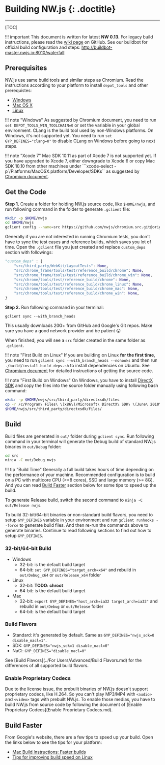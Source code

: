 # Building NW.js {: .doctitle}
---

[TOC]

!!! important
    This document is written for latest **NW 0.13**. For legacy build instructions, please read the [wiki page](https://github.com/nwjs/nw.js/wiki/Building-nw.js) on GitHub.
    See our buildbot for official build configuration and steps: http://buildbot-master.nwjs.io:8010/waterfall

## Prerequisites

NW.js use same build tools and similar steps as Chromium. Read the instructions according to your platform to install `depot_tools` and other prerequistes:

* [Windows](http://www.chromium.org/developers/how-tos/build-instructions-windows)
* [Mac OS X](https://chromium.googlesource.com/chromium/src/+/master/docs/mac_build_instructions.md)
* [Linux](https://chromium.googlesource.com/chromium/src/+/master/docs/linux_build_instructions.md)

!!! note "Windows"
    As suggested by Chromium document, you need to run `set DEPOT_TOOLS_WIN_TOOLCHAIN=0` or set the variable in your global environment.
    CLang is the build tool used by non-Windows platforms. On Windows, it's not supported yet. You need to run `set GYP_DEFINES="clang=0"` to disable CLang on Windows before going to next steps.

!!! note "Xcode 7"
    Mac SDK 10.11 as part of Xcode 7 is not supported yet. If you have upgraded to Xcode 7, either downgrade to Xcode 6 or copy Mac SDK 10.10 from other machines under ```xcode-select -p`/Platforms/MacOSX.platform/Developer/SDKs`` as suggested by [Chromium document](https://chromium.googlesource.com/chromium/src/+/master/docs/mac_build_instructions.md).

## Get the Code

**Step 1.** Create a folder for holding NW.js source code, like `$HOME/nwjs`, and run following command in the folder to generate `.gclient` file:

```bash
mkdir -p $HOME/nwjs
cd $HOME/nwjs
gclient config --name=src https://github.com/nwjs/chromium.src.git@origin/nw13
```

Generally if you are not interested in running Chromium tests, you don't have to sync the test cases and reference builds, which saves you lot of time. Open the `.gclient` file you just created and replace `custom_deps` section with followings:

```python
"custom_deps" : {
    "src/third_party/WebKit/LayoutTests": None,
    "src/chrome_frame/tools/test/reference_build/chrome": None,
    "src/chrome_frame/tools/test/reference_build/chrome_win": None,
    "src/chrome/tools/test/reference_build/chrome": None,
    "src/chrome/tools/test/reference_build/chrome_linux": None,
    "src/chrome/tools/test/reference_build/chrome_mac": None,
    "src/chrome/tools/test/reference_build/chrome_win": None,
}
```

**Step 2.** Run following command in your terminal:
```
gclient sync --with_branch_heads
```

This usually downloads 20G+ from GitHub and Google's Git repos. Make sure you have a good network provider and be patient :stuck_out_tongue:

When finished, you will see a `src` folder created in the same folder as `.gclient`.

!!! note "First Build on Linux"
    If you are building on Linux **for the first time**, you need to run `gclient sync --with_branch_heads --nohooks` and then run `./build/install-build-deps.sh` to install dependencies on Ubuntu. See [Chromium document](http://dev.chromium.org/developers/how-tos/get-the-code) for detailed instructions of getting the source code.

!!! note "First Build on Windows"
    On Windows, you have to install [DirectX SDK](https://www.microsoft.com/en-us/download/details.aspx?id=6812) and copy the files into the source folder manually using following bash command:

```bash
mkdir -p $HOME/nwjs/src/third_party/directxsdk/files
cp -r /c/Program\ Files\ \(x86\)/Microsoft\ DirectX\ SDK\ \(June\ 2010\)/* \
$HOME/nwjs/src/third_party/directxsdk/files/
```

## Build

Build files are generated in `out/` folder during `gclient sync`. Run following command in your terminal will generate the Debug build of standard NW.js binaries in `out/Debug` folder:

```bash
cd src
ninja -C out/Debug nwjs
```

!!! tip "Build Time"
    Generally a full build takes hours of time depending on the performance of your machine. Recommended configuration is to build on a PC with multicore CPU (>=8 cores), SSD and large memory (>= 8G). And you can read [Build Faster](#build-faster) section below for some tips to speed up the build.

To generate Release build, switch the second command to `ninja -C out/Release nwjs`.

To build 32-bit/64-bit binaries or non-standard build flavors, you need to setup `GYP_DEFINES` variable in your environment and run `gclient runhooks --force` to generate build files. And then re-run the commands above to generate binaries. Continue to read following sections to find out how to setup `GYP_DEFINES`.

### 32-bit/64-bit Build

* Windows
    - 32-bit: is the default build target
    - 64-bit: `set GYP_DEFINES="target_arch=x64"` and rebuild in `out/Debug_x64` or `out/Release_x64` folder
* Linux
    - 32-bit: **TODO: chroot**
    - 64-bit: is the default build target
* Mac
    - 32-bit: `export GYP_DEFINES="host_arch=ia32 target_arch=ia32"` and rebuild in `out/Debug` or `out/Release` folder
    - 64-bit: is the default build target

### Build Flavors

* Standard: it's generated by default. Same as `GYP_DEFINES="nwjs_sdk=0 disable_nacl=1"`.
* SDK: `GYP_DEFINES="nwjs_sdk=1 disable_nacl=0"`
* NaCl: `GYP_DEFINES="disable_nacl=0"`

See [Build Flavors](../For Users/Advanced/Build Flavors.md) for the differences of all supported build flavors.

### Enable Proprietary Codecs

Due to the license issue, the prebuilt binaries of NW.js doesn't support proprietary codecs, like H.264. So you can't play MP3/MP4 with `<audio>` and `<video>` tags with prebuilt NW.js. To enable those medias, you have to build NW.js from source code by following the document of [Enable Proprietary Codecs](Enable Proprietary Codecs.md).

## Build Faster

From Google's website, there are a few tips to speed up your build. Open the links below to see the tips for your platform:

* [Mac Build Instructions: Faster builds](https://chromium.googlesource.com/chromium/src/+/master/docs/mac_build_instructions.md#Faster-builds)
* [Tips for improving build speed on Linux](https://chromium.googlesource.com/chromium/src/+/master/docs/linux_faster_builds.md)

